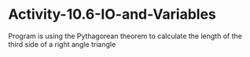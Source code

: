 # Activity-10.6-IO-and-Variables
Program is using the Pythagorean theorem to calculate the length of the third side of a right angle triangle
